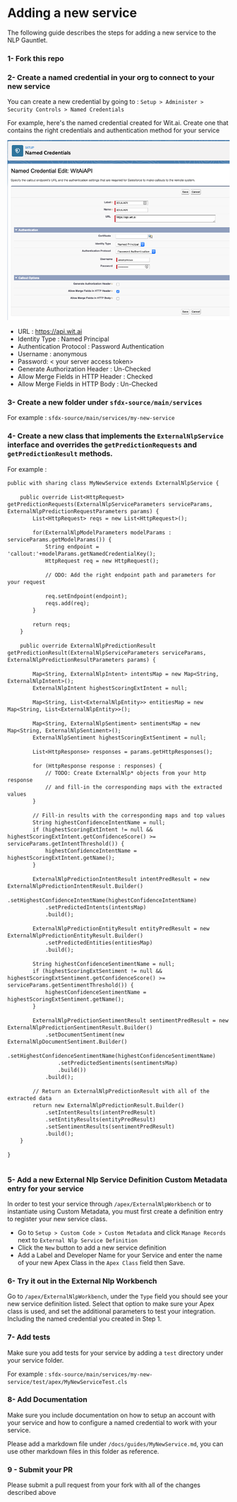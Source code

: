 # Adding a new service

The following guide describes the steps for adding a new service to the NLP Gauntlet.

### 1- Fork this repo

### 2- Create a named credential in your org to connect to your new service

You can create a new credential by going to : `Setup > Administer > Security Controls > Named Credentials`

For example, here's the named credential created for Wit.ai. Create one that contains the right credentials and authentication method for your service

![Wit.ai Setup](/docs/guides/images/witAi/wit2.png?raw=true)

- URL : https://api.wit.ai
- Identity Type : Named Principal
- Authentication Protocol : Password Authentication
- Username : anonymous
- Password: < your server access token>
- Generate Authorization Header : Un-Checked
- Allow Merge Fields in HTTP Header : Checked
- Allow Merge Fields in HTTP Body : Un-Checked


### 3- Create a new folder under `sfdx-source/main/services`

For example : `sfdx-source/main/services/my-new-service`

### 4- Create a new class that implements the `ExternalNlpService` interface and overrides the `getPredictionRequests` and `getPredictionResult` methods. 

For example :

```
public with sharing class MyNewService extends ExternalNlpService {

    public override List<HttpRequest> getPredictionRequests(ExternalNlpServiceParameters serviceParams, ExternalNlpPredictionRequestParameters params) {
        List<HttpRequest> reqs = new List<HttpRequest>();

        for(ExternalNlpModelParameters modelParams : serviceParams.getModelParams()) {
            String endpoint = 'callout:'+modelParams.getNamedCredentialKey();
            HttpRequest req = new HttpRequest();

            // ODO: Add the right endpoint path and parameters for your request

            req.setEndpoint(endpoint);
            reqs.add(req);
        }

        return reqs;
    }

    public override ExternalNlpPredictionResult getPredictionResult(ExternalNlpServiceParameters serviceParams, ExternalNlpPredictionResultParameters params) {

        Map<String, ExternalNlpIntent> intentsMap = new Map<String, ExternalNlpIntent>();
        ExternalNlpIntent highestScoringExtIntent = null;

        Map<String, List<ExternalNlpEntity>> entitiesMap = new Map<String, List<ExternalNlpEntity>>();

        Map<String, ExternalNlpSentiment> sentimentsMap = new Map<String, ExternalNlpSentiment>();
        ExternalNlpSentiment highestScoringExtSentiment = null;

        List<HttpResponse> responses = params.getHttpResponses();
        
        for (HttpResponse response : responses) {
            // TODO: Create ExternalNlp* objects from your http response 
            // and fill-in the corresponding maps with the extracted values
        }

        // Fill-in results with the corresponding maps and top values
        String highestConfidenceIntentName = null;
        if (highestScoringExtIntent != null && highestScoringExtIntent.getConfidenceScore() >= serviceParams.getIntentThreshold()) {
            highestConfidenceIntentName = highestScoringExtIntent.getName();
        }

        ExternalNlpPredictionIntentResult intentPredResult = new ExternalNlpPredictionIntentResult.Builder()
            .setHighestConfidenceIntentName(highestConfidenceIntentName)
            .setPredictedIntents(intentsMap)
            .build();

        ExternalNlpPredictionEntityResult entityPredResult = new ExternalNlpPredictionEntityResult.Builder()
            .setPredictedEntities(entitiesMap)
            .build();

        String highestConfidenceSentimentName = null;
        if (highestScoringExtSentiment != null && highestScoringExtSentiment.getConfidenceScore() >= serviceParams.getSentimentThreshold()) {
            highestConfidenceSentimentName = highestScoringExtSentiment.getName();
        }

        ExternalNlpPredictionSentimentResult sentimentPredResult = new ExternalNlpPredictionSentimentResult.Builder()
            .setDocumentSentiment(new ExternalNlpDocumentSentiment.Builder()
                .setHighestConfidenceSentimentName(highestConfidenceSentimentName)
                .setPredictedSentiments(sentimentsMap)
                .build())
            .build();

        // Return an ExternalNlpPredictionResult with all of the extracted data
        return new ExternalNlpPredictionResult.Builder()
            .setIntentResults(intentPredResult)
            .setEntityResults(entityPredResult)
            .setSentimentResults(sentimentPredResult)
            .build();
    }

}


```

### 5- Add a new External Nlp Service Definition Custom Metadata entry for your service

In order to test your service through `/apex/ExternalNlpWorkbench` or to instantiate using Custom Metadata, you must first create a definition entry to register your new service class.

- Go to `Setup > Custom Code > Custom Metadata` and click `Manage Records` next to `External Nlp Service Definition`
- Click the `New` button to add a new service definition
- Add a Label and Developer Name for your Service and enter the name of your new Apex Class in the `Apex Class` field then Save.

### 6- Try it out in the External Nlp Workbench

Go to `/apex/ExternalNlpWorkbench`, under the `Type` field you should see your new service definition listed. 
Select that option to make sure your Apex class is used, and set the additional parameters to test your integration.
Including the named credential you created in Step 1.

### 7- Add tests

Make sure you add tests for your service by adding a `test` directory under your service folder.

For example : `sfdx-source/main/services/my-new-service/test/apex/MyNewServiceTest.cls`

### 8- Add Documentation

Make sure you include documentation on how to setup an account with your service and how to configure a named credential to work with your service.

Please add a markdown file under `/docs/guides/MyNewService.md`, you can use other markdown files in this folder as reference.

### 9 - Submit your PR

Please submit a pull request from your fork with all of the changes described above

